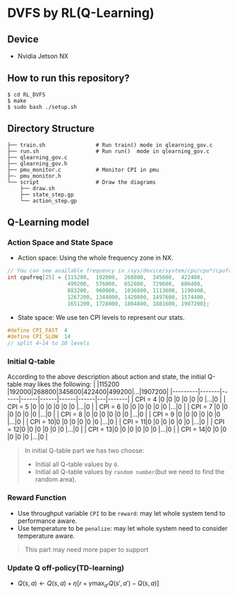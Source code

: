 # DVFS by RL(Q-Learning)

## Device
* Nvidia Jetson NX

## How to run this repository?
```shell
$ cd RL_DVFS
$ make
$ sudo bash ./setup.sh
```
## Directory Structure
    ├── train.sh                # Run train() mode in qlearning_gov.c
    ├── run.sh                  # Run run()  mode in qlearning_gov.c
    ├── qlearning_gov.c
    ├── qlearning_gov.h
    ├── pmu_monitor.c           # Monitor CPI in pmu
    ├─- pmu_monitor.h          
    └── script                  # Draw the diagrams
        ├── draw.sh
        ├── state_step.gp
        └── action_step.gp

## Q-Learning model

### Action Space and State Space
* Action space: Using the whole frequency zone in NX.
```c
// You can see available frequency in /sys/device/system/cpu/cpu*/cpufreq/scaling_avaliable_frequency
int cpufreq[25] = {115200,  192000,  268800,  345600,  422400,
                   499200,  576000,  652800,  729600,  806400,
                   883200,  960000,  1036800, 1113600, 1190400,
                   1267200, 1344000, 1420800, 1497600, 1574400,
                   1651200, 1728000, 1804800, 1881600, 1907200};
```
* State space: We use ten CPI levels to represent our stats.
```c
#define CPI_FAST  4
#define CPI_SLOW  14
// split 4~14 to 10 levels
```
### Initial Q-table
According to the above description about action and state, the initial Q-table may likes the following:
|         |115200 |192000|268800|345600|422400|499200|...|1907200|
|---------|-------|------|------|------|------|------|---|-------|
| CPI = 4 |0      |0     |0     |0     |0     |0     |...|0      |
| CPI = 5 |0      |0     |0     |0     |0     |0     |...|0      |
| CPI = 6 |0      |0     |0     |0     |0     |0     |...|0      |
| CPI = 7 |0      |0     |0     |0     |0     |0     |...|0      |
| CPI = 8 |0      |0     |0     |0     |0     |0     |...|0      |
| CPI = 9 |0      |0     |0     |0     |0     |0     |...|0      |
| CPI = 10|0      |0     |0     |0     |0     |0     |...|0      |
| CPI = 11|0      |0     |0     |0     |0     |0     |...|0      |
| CPI = 12|0      |0     |0     |0     |0     |0     |...|0      |
| CPI = 13|0      |0     |0     |0     |0     |0     |...|0      |
| CPI = 14|0      |0     |0     |0     |0     |0     |...|0      |
> In initial Q-table part we has two choose:
> * Initial all Q-table values by `0`.
> * Initial all Q-table values by `random number`(but we need to find the random area).

### Reward Function
* Use throughput variable `CPI` to be `reward`: may let whole system tend to performance aware.
* Use temperature to be `penalize`: may let whole system need to consider temperature aware.
> This part may need more paper to support
### Update Q off-policy(TD-learning)
* $Q(s,a) \leftarrow Q(s,a)+ \eta[r+ \gamma \max_{a'} Q(s',a')-Q(s,a)]$

